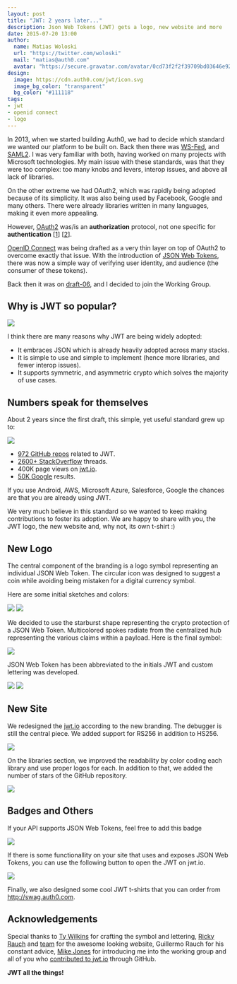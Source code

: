 ```yaml
---
layout: post
title: "JWT: 2 years later..."
description: Json Web Tokens (JWT) gets a logo, new website and more
date: 2015-07-20 13:00
author:
  name: Matias Woloski
  url: "https://twitter.com/woloski"
  mail: "matias@auth0.com"
  avatar: "https://secure.gravatar.com/avatar/0cd73f2f2f39709bd03646e9225cc3d3?s=200"
design: 
  image: https://cdn.auth0.com/jwt/icon.svg
  image_bg_color: "transparent"
  bg_color: "#111118"
tags: 
- jwt
- openid connect
- logo
---
```



In 2013, when we started building Auth0, we had to decide which standard we wanted our platform to be built on. Back then there was [WS-Fed](https://en.wikipedia.org/wiki/WS-Federation), and [SAML2](http://docs.oasis-open.org/security/saml/v2.0/saml-core-2.0-os.pdf). I was very familiar with both, having worked on many projects with Microsoft technologies. My main issue with these standards, was that they were too complex: too many knobs and levers, interop issues, and above all lack of libraries. 

<!--more-->

On the other extreme we had OAuth2, which was rapidly being adopted because of its simplicity. It was also being used by Facebook, Google and many others. There were already libraries written in many languages, making it even more appealing. 

However, [OAuth2](https://tools.ietf.org/html/rfc6749) was/is an __authorization__ protocol, not one specific for __authentication__ [[1](http://www.thread-safe.com/2012/01/problem-with-oauth-for-authentication.html)] [[2](http://homakov.blogspot.com.ar/2012/08/oauth2-one-accesstoken-to-rule-them-all.html)]. 

[OpenID Connect](http://openid.net/specs/openid-connect-core-1_0.html) was being drafted as a very thin layer on top of OAuth2 to overcome exactly that issue. With the introduction of [JSON Web Tokens](https://tools.ietf.org/html/rfc7519), there was now a simple way of verifying user identity, and audience (the consumer of these tokens).

Back then it was on [draft-06](https://tools.ietf.org/html/draft-ietf-oauth-json-web-token-06), and I decided to join the Working Group.

## Why is JWT so popular? 

![](https://www.dropbox.com/s/dgq7lx9lj20ikdj/Screenshot%202015-07-18%2017.10.39.png?dl=1)

I think there are many reasons why JWT are being widely adopted:

* It embraces JSON which is already heavily adopted across many stacks.
* It is simple to use and simple to implement (hence more libraries, and fewer interop issues).
* It supports symmetric, and asymmetric crypto which solves the majority of use cases.

## Numbers speak for themselves

About 2 years since the first draft, this simple, yet useful standard grew up to:

![](https://files.slack.com/files-pri/T025590N6-F07T772MR/jwt.png)

* [972 GitHub repos](https://github.com/search?q=jwt) related to JWT.
* [2600+ StackOverflow](http://stackoverflow.com/search?q=jwt) threads.
* 400K page views on [jwt.io](http://jwt.io).
* [50K Google](https://www.google.com.ar/search?q="json+web+token") results.

If you use Android, AWS, Microsoft Azure, Salesforce, Google the chances are that you are already using JWT.

We very much believe in this standard so we wanted to keep making contributions to foster its adoption. We are happy to share with you, the JWT logo, the new website and, why not, its own t-shirt :)


## New Logo

The central component of the branding is a logo symbol representing an individual JSON Web Token. The circular icon was designed to suggest a coin while avoiding being mistaken for a digital currency symbol.

Here are some initial sketches and colors:

![](https://cdn.auth0.com/blog/jwt/jwt_02.jpg)
![](https://cdn.auth0.com/blog/jwt/jwt_04.jpg)

We decided to use the starburst shape representing the crypto protection of a JSON Web Token. Multicolored spokes radiate from the centralized hub representing the various claims within a payload. 
Here is the final symbol:

![](https://cdn.auth0.com/blog/jwt/jwt_01.jpg)

JSON Web Token has been abbreviated to the initials JWT and custom lettering was developed.

![](https://cdn.auth0.com/blog/jwt/jwt_03.jpg)
![](https://cdn.auth0.com/blog/jwt/jwt_05.jpg)

## New Site

We redesigned the [jwt.io](http://jwt.io) according to the new branding. The debugger is still the central piece. We added support for RS256 in addition to HS256.

![](https://www.dropbox.com/s/w07y28myru5e1x2/Screenshot%202015-07-18%2015.25.37.png?dl=1)

On the libraries section, we improved the readability by color coding each library and use proper logos for each. In addition to that, we added the number of stars of the GitHub repository.

![](https://www.dropbox.com/s/01wst3l1xlgio0v/Screenshot%202015-07-18%2015.27.54.png?dl=1)

## Badges and Others

If your API supports JSON Web Tokens, feel free to add this badge

![](https://cdn.auth0.com/jwt/badge-support.svg)

If there is some functionallity on your site that uses and exposes JSON Web Tokens, you can use the following button to open the JWT on jwt.io.

![](https://cdn.auth0.com/jwt/badge.svg)

Finally, we also designed some cool JWT t-shirts that you can order from <http://swag.auth0.com>.


## Acknowledgements

Special thanks to [Ty Wilkins](http://tywilkins.com/) for crafting the symbol and lettering, [Ricky Rauch](http://twitter.com/rickyrauch) and [team](http://dribbble.com/auth0) for the awesome looking website, Guillermo Rauch for his constant advice, [Mike Jones](http://self-issued.info) for introducing me into the working group and all of you who [contributed to jwt.io](https://github.com/jsonwebtoken/jsonwebtoken.github.io/graphs/contributors) through GitHub.

**JWT all the things!**
